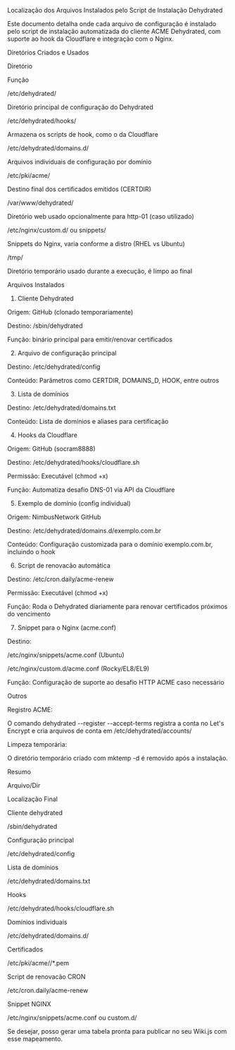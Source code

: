 Localização dos Arquivos Instalados pelo Script de Instalação Dehydrated

Este documento detalha onde cada arquivo de configuração é instalado pelo script de instalação automatizada do cliente ACME Dehydrated, com suporte ao hook da Cloudflare e integração com o Nginx.

Diretórios Criados e Usados

Diretório

Função

/etc/dehydrated/

Diretório principal de configuração do Dehydrated

/etc/dehydrated/hooks/

Armazena os scripts de hook, como o da Cloudflare

/etc/dehydrated/domains.d/

Arquivos individuais de configuração por domínio

/etc/pki/acme/

Destino final dos certificados emitidos (CERTDIR)

/var/www/dehydrated/

Diretório web usado opcionalmente para http-01 (caso utilizado)

/etc/nginx/custom.d/ ou snippets/

Snippets do Nginx, varia conforme a distro (RHEL vs Ubuntu)

/tmp/<tmpdir>

Diretório temporário usado durante a execução, é limpo ao final

Arquivos Instalados

1. Cliente Dehydrated

Origem: GitHub (clonado temporariamente)

Destino: /sbin/dehydrated

Função: binário principal para emitir/renovar certificados

2. Arquivo de configuração principal

Destino: /etc/dehydrated/config

Conteúdo: Parâmetros como CERTDIR, DOMAINS_D, HOOK, entre outros

3. Lista de domínios

Destino: /etc/dehydrated/domains.txt

Conteúdo: Lista de domínios e aliases para certificação

4. Hooks da Cloudflare

Origem: GitHub (socram8888)

Destino: /etc/dehydrated/hooks/cloudflare.sh

Permissão: Executável (chmod +x)

Função: Automatiza desafio DNS-01 via API da Cloudflare

5. Exemplo de domínio (config individual)

Origem: NimbusNetwork GitHub

Destino: /etc/dehydrated/domains.d/exemplo.com.br

Conteúdo: Configuração customizada para o domínio exemplo.com.br, incluindo o hook

6. Script de renovacão automática

Destino: /etc/cron.daily/acme-renew

Permissão: Executável (chmod +x)

Função: Roda o Dehydrated diariamente para renovar certificados próximos do vencimento

7. Snippet para o Nginx (acme.conf)

Destino:

/etc/nginx/snippets/acme.conf (Ubuntu)

/etc/nginx/custom.d/acme.conf (Rocky/EL8/EL9)

Função: Configuração de suporte ao desafio HTTP ACME caso necessário

Outros

Registro ACME:

O comando dehydrated --register --accept-terms registra a conta no Let's Encrypt e cria arquivos de conta em /etc/dehydrated/accounts/

Limpeza temporária:

O diretório temporário criado com mktemp -d é removido após a instalação.

Resumo

Arquivo/Dir

Localização Final

Cliente dehydrated

/sbin/dehydrated

Configuração principal

/etc/dehydrated/config

Lista de domínios

/etc/dehydrated/domains.txt

Hooks

/etc/dehydrated/hooks/cloudflare.sh

Domínios individuais

/etc/dehydrated/domains.d/<dominio>

Certificados

/etc/pki/acme/<dominio>/*.pem

Script de renovacão CRON

/etc/cron.daily/acme-renew

Snippet NGINX

/etc/nginx/snippets/acme.conf ou custom.d/

Se desejar, posso gerar uma tabela pronta para publicar no seu Wiki.js com esse mapeamento.

